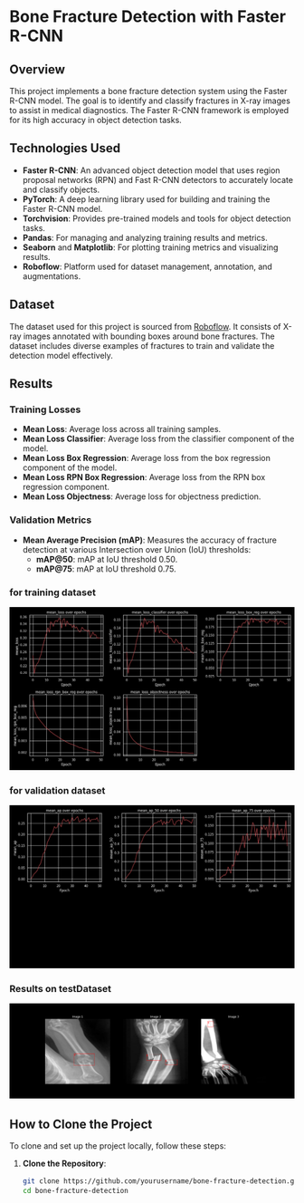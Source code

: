 # Bone Fracture Detection with Faster R-CNN

## Overview

This project implements a bone fracture detection system using the Faster R-CNN model. The goal is to identify and classify fractures in X-ray images to assist in medical diagnostics. The Faster R-CNN framework is employed for its high accuracy in object detection tasks.

## Technologies Used

- **Faster R-CNN**: An advanced object detection model that uses region proposal networks (RPN) and Fast R-CNN detectors to accurately locate and classify objects.
- **PyTorch**: A deep learning library used for building and training the Faster R-CNN model.
- **Torchvision**: Provides pre-trained models and tools for object detection tasks.
- **Pandas**: For managing and analyzing training results and metrics.
- **Seaborn** and **Matplotlib**: For plotting training metrics and visualizing results.
- **Roboflow**: Platform used for dataset management, annotation, and augmentations.

## Dataset

The dataset used for this project is sourced from [Roboflow](https://universe.roboflow.com/techmasters/intelligent-bone-fracture-detection-system). It consists of X-ray images annotated with bounding boxes around bone fractures. The dataset includes diverse examples of fractures to train and validate the detection model effectively.

## Results

### Training Losses

- **Mean Loss**: Average loss across all training samples.
- **Mean Loss Classifier**: Average loss from the classifier component of the model.
- **Mean Loss Box Regression**: Average loss from the box regression component of the model.
- **Mean Loss RPN Box Regression**: Average loss from the RPN box regression component.
- **Mean Loss Objectness**: Average loss for objectness prediction.

### Validation Metrics

- **Mean Average Precision (mAP)**: Measures the accuracy of fracture detection at various Intersection over Union (IoU) thresholds:
  - **mAP@50**: mAP at IoU threshold 0.50.
  - **mAP@75**: mAP at IoU threshold 0.75.
  
### for training dataset 

!['result](Bone_fracture_detection/imgs/trainInfo.png)

### for validation dataset 

!['result](Bone_fracture_detection/imgs/validInfo.png)

### Results on testDataset

!['result](Bone_fracture_detection/imgs/save.png)
## How to Clone  the Project

To clone and set up the project locally, follow these steps:

1. **Clone the Repository**:
   ```bash
   git clone https://github.com/yourusername/bone-fracture-detection.git
   cd bone-fracture-detection

